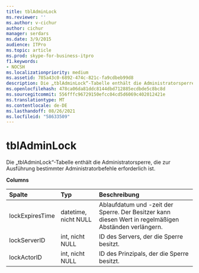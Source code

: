 ```yaml
---
title: tblAdminLock
ms.reviewer: ''
ms.author: v-cichur
author: cichur
manager: serdars
ms.date: 3/9/2015
audience: ITPro
ms.topic: article
ms.prod: skype-for-business-itpro
f1.keywords:
- NOCSH
ms.localizationpriority: medium
ms.assetid: 785a43c0-6892-474c-821c-fa9cdbeb99d8
description: Die „tblAdminLock“-Tabelle enthält die Administratorsperre, die zur Ausführung bestimmter Administratorbefehle erforderlich ist.
ms.openlocfilehash: 478ca06da81ddc8144dbd712885ecdbde5c8bc8d
ms.sourcegitcommit: 556fffc96729150efcc04cd5d6069c402012421e
ms.translationtype: MT
ms.contentlocale: de-DE
ms.lasthandoff: 08/26/2021
ms.locfileid: "58633509"
---
```

# <a name="tbladminlock"></a>tblAdminLock
 
Die „tblAdminLock“-Tabelle enthält die Administratorsperre, die zur Ausführung bestimmter Administratorbefehle erforderlich ist.
  
**Columns**

|**Spalte**|**Typ**|**Beschreibung**|
|:-----|:-----|:-----|
|lockExpiresTime  <br/> |datetime, nicht NULL  <br/> |Ablaufdatum und -zeit der Sperre. Der Besitzer kann diesen Wert in regelmäßigen Abständen verlängern.  <br/> |
|lockServerID  <br/> |int, nicht NULL  <br/> |ID des Servers, der die Sperre besitzt.  <br/> |
|lockActorID  <br/> |int, nicht NULL  <br/> |ID des Prinzipals, der die Sperre besitzt.  <br/> |
   

